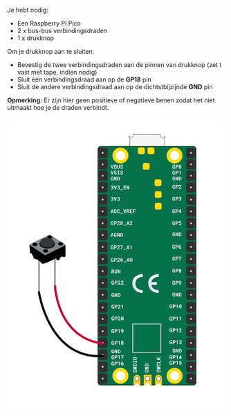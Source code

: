 Je hebt nodig:

+ Een Raspberry Pi Pico
+ 2 x bus-bus verbindingsdraden
+ 1 x drukknop

Om je drukknop aan te sluiten:

+ Bevestig de twee verbindingsdraden aan de pinnen van drukknop (zet t vast met tape, indien nodig)
+ Sluit één verbindingsdraad aan op de **GP18** pin
+ Sluit de andere verbindingsdraad aan op de dichtstbijzijnde **GND** pin

**Opmerking:** Er zijn hier geen positieve of negatieve benen zodat het niet uitmaakt hoe je de draden verbindt.

![Een drukknop verbonden met een Raspberry Pi Pico.](images/single-button-wiring.png)
